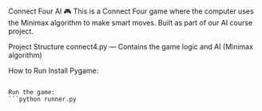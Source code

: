 Connect Four AI 🎮
This is a Connect Four game where the computer uses the Minimax algorithm to make smart moves.
Built as part of our AI course project.

Project Structure
connect4.py — Contains the game logic and AI (Minimax algorithm)

How to Run
Install Pygame:

```pip install pygame

Run the game:
```python runner.py
